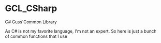 # GCL_CSharp
C# Guss'Common Library

As C# is not my favorite language, I'm not an expert.
So here is just a bunch of common functions that I use
